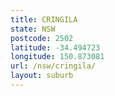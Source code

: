 ```yaml
---
title: CRINGILA
state: NSW
postcode: 2502
latitude: -34.494723
longitude: 150.873081
url: /nsw/cringila/
layout: suburb
---
```

